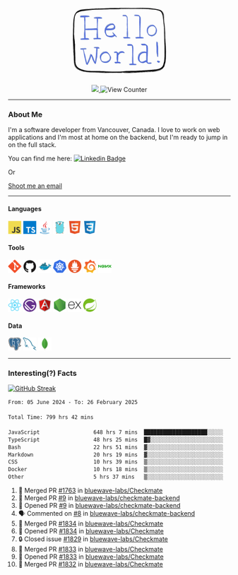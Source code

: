 <div align="center">
    <img src="./img/hello_world.webp" height="200px" width="">
    <div>
        <a href="https://www.linkedin.com/in/ajhollid">
            <img src="https://img.shields.io/badge/LinkedIn-blue"/>
        </a>
        <img src="https://komarev.com/ghpvc/?username=ajhollid&color=yellow" alt="View Counter">
    </div>
</div>

---

### About Me

I'm a software developer from Vancouver, Canada. I love to work on web applications and I'm most at home on the backend, but I'm ready to jump in on the full stack.

You can find me here: [![Linkedin Badge](https://img.shields.io/badge/-ajhollid-blue?style=flat&logo=Linkedin&logoColor=white)](https://www.linkedin.com/in/ajhollid)

Or

[Shoot me an email](mailto:ajhollid@gmail.com)

---

#### Languages

<div>
    <img src="./img/devicons/javascript-original.svg" width=30 height=30 alt="JavaScript">
    <img src="/img/devicons/typescript-original.svg" width=30 height=30 alt="TypeScript">
    <img src="./img/devicons/java-original.svg" width=30 height=30 alt="Java">
    <img src="./img/devicons/go-original.svg" width=30 height=30 alt="Golang">
    <img src="./img/devicons/html5-original.svg" width=30 height=30 alt="HTML 5">
    <img src="./img/devicons/css3-original.svg" width=30 height=30 alt="CSS 3">
</div>

#### Tools

<div>
    <img src="./img/devicons/git-original.svg" width=30 height=30 alt="Git">
    <img src="./img/devicons/github-original.svg" width=30 height=30 alt="Github">
    <img src="./img/devicons/docker-original.svg" width=30 
    height=30 alt="Docker">
    <img src="./img/devicons/kubernetes-original.svg" width=30 height=30 alt="K8">
    <img src="./img/devicons/prometheus-original.svg" width=30 height=30 alt="Prometheus">
    <img src="./img/devicons/grafana-original.svg" width=30 height=30 alt="Grafana">
    <img src="./img/devicons/nginx-original.svg" width=30 height=30 alt="Nginx">
</div>

#### Frameworks

<div>
    <img src="./img/devicons/react-original.svg" width=30 height=30 alt="React">
    <img src="./img/devicons/gatsby-original.svg" width=30 height=30 alt="Gatsby">
    <img src="./img/devicons/angularjs-original.svg" width=30 height=30 alt="AngularJS">
    <img src="./img/devicons/nodejs-original.svg" width=30 height=30 alt="NodeJS">
    <img src="./img/devicons/express-original.svg" width=30 height=30 alt="Express">
    <img src="./img/devicons/spring-original.svg" width=30 height=30 alt="Spring">
</div>

#### Data

<div>
    <img src="./img/devicons/postgresql-original.svg" width=30 height=30 alt="Postgresql">
    <img src="./img/devicons/mysql-original.svg" width=30 height=30 alt="Mysql">
    <img src="./img/devicons/mongodb-original.svg" width=30 height=30 alt="MongoDB">
</div>

---

### Interesting(?) Facts

[![GitHub Streak](http://github-readme-streak-stats.herokuapp.com?user=ajhollid)](https://git.io/streak-stats)

 <!--START_SECTION:waka-->

```txt
From: 05 June 2024 - To: 26 February 2025

Total Time: 799 hrs 42 mins

JavaScript                 648 hrs 7 mins  ████████████████████░░░░░   80.48 %
TypeScript                 48 hrs 25 mins  █▓░░░░░░░░░░░░░░░░░░░░░░░   06.01 %
Bash                       22 hrs 51 mins  ▓░░░░░░░░░░░░░░░░░░░░░░░░   02.84 %
Markdown                   20 hrs 19 mins  ▓░░░░░░░░░░░░░░░░░░░░░░░░   02.52 %
CSS                        10 hrs 39 mins  ▒░░░░░░░░░░░░░░░░░░░░░░░░   01.32 %
Docker                     10 hrs 18 mins  ▒░░░░░░░░░░░░░░░░░░░░░░░░   01.28 %
Other                      5 hrs 37 mins   ▒░░░░░░░░░░░░░░░░░░░░░░░░   00.70 %
```

<!--END_SECTION:waka-->


<!--START_SECTION:activity-->
1. 🎉 Merged PR [#1763](https://github.com/bluewave-labs/Checkmate/pull/1763) in [bluewave-labs/Checkmate](https://github.com/bluewave-labs/Checkmate)
2. 🎉 Merged PR [#9](https://github.com/bluewave-labs/checkmate-backend/pull/9) in [bluewave-labs/checkmate-backend](https://github.com/bluewave-labs/checkmate-backend)
3. 💪 Opened PR [#9](https://github.com/bluewave-labs/checkmate-backend/pull/9) in [bluewave-labs/checkmate-backend](https://github.com/bluewave-labs/checkmate-backend)
4. 🗣 Commented on [#8](https://github.com/bluewave-labs/checkmate-backend/pull/8#issuecomment-2686711628) in [bluewave-labs/checkmate-backend](https://github.com/bluewave-labs/checkmate-backend)
5. 🎉 Merged PR [#1834](https://github.com/bluewave-labs/Checkmate/pull/1834) in [bluewave-labs/Checkmate](https://github.com/bluewave-labs/Checkmate)
6. 💪 Opened PR [#1834](https://github.com/bluewave-labs/Checkmate/pull/1834) in [bluewave-labs/Checkmate](https://github.com/bluewave-labs/Checkmate)
7. 🔒 Closed issue [#1829](https://github.com/bluewave-labs/Checkmate/issues/1829) in [bluewave-labs/Checkmate](https://github.com/bluewave-labs/Checkmate)
8. 🎉 Merged PR [#1833](https://github.com/bluewave-labs/Checkmate/pull/1833) in [bluewave-labs/Checkmate](https://github.com/bluewave-labs/Checkmate)
9. 💪 Opened PR [#1833](https://github.com/bluewave-labs/Checkmate/pull/1833) in [bluewave-labs/Checkmate](https://github.com/bluewave-labs/Checkmate)
10. 🎉 Merged PR [#1832](https://github.com/bluewave-labs/Checkmate/pull/1832) in [bluewave-labs/Checkmate](https://github.com/bluewave-labs/Checkmate)
<!--END_SECTION:activity-->
